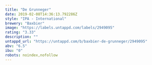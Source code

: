 ```yaml
---
title: "De Grunneger"
date: 2019-02-08T14:36:13.792286Z
style: "IPA - International"
brewery: "Baxbier"
image: "https://labels.untappd.com/labels/2949095"
rating: "3.33"
description: ""
untappd_url: "https://untappd.com/b/baxbier-de-grunneger/2949095"
abv: "6.5"
ibu: "0"
robots: noindex,nofollow
---
```

